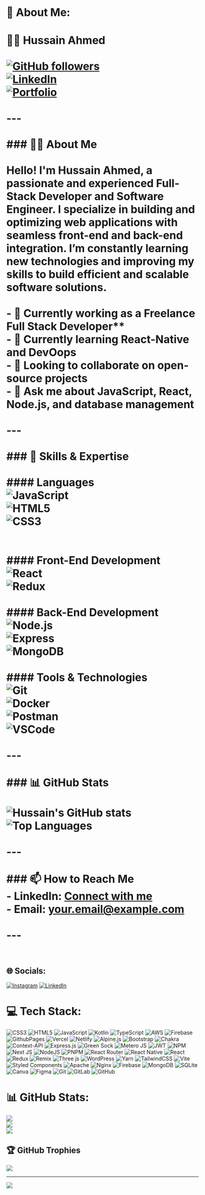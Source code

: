 # 💫 About Me:
# 👨‍💻 Hussain Ahmed<br><br>[![GitHub followers](https://img.shields.io/github/followers/your-username?label=Follow&style=social)](https://github.com/your-username)<br>[![LinkedIn](https://img.shields.io/badge/LinkedIn-Connect-blue)](https://linkedin.com/in/your-profile)<br>[![Portfolio](https://img.shields.io/badge/Portfolio-Visit-green)](https://your-portfolio.com)<br><br>---<br><br>### 🧑‍💻 About Me<br><br>Hello! I'm **Hussain Ahmed**, a passionate and experienced **Full-Stack Developer** and **Software Engineer**. I specialize in building and optimizing web applications with seamless front-end and back-end integration. I’m constantly learning new technologies and improving my skills to build efficient and scalable software solutions.<br><br>- 🔭 Currently working as a Freelance Full Stack Developer**<br>- 🌱 Currently learning **React-Native** and **DevOops**<br>- 👯 Looking to collaborate on **open-source projects**<br>- 💬 Ask me about **JavaScript, React, Node.js, and database management**<br><br>---<br><br>### 🚀 Skills & Expertise<br><br>#### Languages<br>![JavaScript](https://img.shields.io/badge/JavaScript-ES6+-yellow)<br>![HTML5](https://img.shields.io/badge/HTML5-E34F26?logo=html5&logoColor=white)<br>![CSS3](https://img.shields.io/badge/CSS3-1572B6?logo=css3&logoColor=white)<br><br><br>#### Front-End Development<br>![React](https://img.shields.io/badge/React-%2320232a.svg?style=for-the-badge&logo=react&logoColor=%2361DAFB)<br>![Redux](https://img.shields.io/badge/Redux-764ABC?logo=redux&logoColor=white)<br><br>#### Back-End Development<br>![Node.js](https://img.shields.io/badge/Node.js-43853D?logo=node.js&logoColor=white)<br>![Express](https://img.shields.io/badge/Express.js-000000?logo=express&logoColor=white)<br>![MongoDB](https://img.shields.io/badge/MongoDB-4EA94B?logo=mongodb&logoColor=white)<br><br>#### Tools & Technologies<br>![Git](https://img.shields.io/badge/Git-F05032?logo=git&logoColor=white)<br>![Docker](https://img.shields.io/badge/Docker-2496ED?logo=docker&logoColor=white)<br>![Postman](https://img.shields.io/badge/Postman-FF6C37?logo=postman&logoColor=white)<br>![VSCode](https://img.shields.io/badge/VS%20Code-007ACC?logo=visual-studio-code&logoColor=white)<br><br>---<br><br>### 📊 GitHub Stats<br><br>![Hussain's GitHub stats](https://github-readme-stats.vercel.app/api?username=your-username&show_icons=true&theme=radical)<br>![Top Languages](https://github-readme-stats.vercel.app/api/top-langs/?username=your-username&layout=compact&theme=radical)<br><br>---<br><br>### 📫 How to Reach Me<br>- LinkedIn: [Connect with me](https://linkedin.com/in/hussainislive)<br>- Email: [your.email@example.com](mailto:developer.hussain125@gmail.com)<br><br>---<br><br>


## 🌐 Socials:
[![Instagram](https://img.shields.io/badge/Instagram-%23E4405F.svg?logo=Instagram&logoColor=white)](https://instagram.com/hussain.dev125) [![LinkedIn](https://img.shields.io/badge/LinkedIn-%230077B5.svg?logo=linkedin&logoColor=white)](https://linkedin.com/in/hussainislive) 

# 💻 Tech Stack:
![CSS3](https://img.shields.io/badge/css3-%231572B6.svg?style=for-the-badge&logo=css3&logoColor=white) ![HTML5](https://img.shields.io/badge/html5-%23E34F26.svg?style=for-the-badge&logo=html5&logoColor=white) ![JavaScript](https://img.shields.io/badge/javascript-%23323330.svg?style=for-the-badge&logo=javascript&logoColor=%23F7DF1E) ![Kotlin](https://img.shields.io/badge/kotlin-%237F52FF.svg?style=for-the-badge&logo=kotlin&logoColor=white) ![TypeScript](https://img.shields.io/badge/typescript-%23007ACC.svg?style=for-the-badge&logo=typescript&logoColor=white) ![AWS](https://img.shields.io/badge/AWS-%23FF9900.svg?style=for-the-badge&logo=amazon-aws&logoColor=white) ![Firebase](https://img.shields.io/badge/firebase-%23039BE5.svg?style=for-the-badge&logo=firebase) ![GithubPages](https://img.shields.io/badge/github%20pages-121013?style=for-the-badge&logo=github&logoColor=white) ![Vercel](https://img.shields.io/badge/vercel-%23000000.svg?style=for-the-badge&logo=vercel&logoColor=white) ![Netlify](https://img.shields.io/badge/netlify-%23000000.svg?style=for-the-badge&logo=netlify&logoColor=#00C7B7) ![Alpine.js](https://img.shields.io/badge/alpinejs-white.svg?style=for-the-badge&logo=alpinedotjs&logoColor=%238BC0D0) ![Bootstrap](https://img.shields.io/badge/bootstrap-%238511FA.svg?style=for-the-badge&logo=bootstrap&logoColor=white) ![Chakra](https://img.shields.io/badge/chakra-%234ED1C5.svg?style=for-the-badge&logo=chakraui&logoColor=white) ![Context-API](https://img.shields.io/badge/Context--Api-000000?style=for-the-badge&logo=react) ![Express.js](https://img.shields.io/badge/express.js-%23404d59.svg?style=for-the-badge&logo=express&logoColor=%2361DAFB) ![Green Sock](https://img.shields.io/badge/green%20sock-88CE02?style=for-the-badge&logo=greensock&logoColor=white) ![Metero JS](https://img.shields.io/badge/meteorjs-%23d74c4c.svg?style=for-the-badge&logo=meteor&logoColor=white) ![JWT](https://img.shields.io/badge/JWT-black?style=for-the-badge&logo=JSON%20web%20tokens) ![NPM](https://img.shields.io/badge/NPM-%23CB3837.svg?style=for-the-badge&logo=npm&logoColor=white) ![Next JS](https://img.shields.io/badge/Next-black?style=for-the-badge&logo=next.js&logoColor=white) ![NodeJS](https://img.shields.io/badge/node.js-6DA55F?style=for-the-badge&logo=node.js&logoColor=white) ![PNPM](https://img.shields.io/badge/pnpm-%234a4a4a.svg?style=for-the-badge&logo=pnpm&logoColor=f69220) ![React Router](https://img.shields.io/badge/React_Router-CA4245?style=for-the-badge&logo=react-router&logoColor=white) ![React Native](https://img.shields.io/badge/react_native-%2320232a.svg?style=for-the-badge&logo=react&logoColor=%2361DAFB) ![React](https://img.shields.io/badge/react-%2320232a.svg?style=for-the-badge&logo=react&logoColor=%2361DAFB) ![Redux](https://img.shields.io/badge/redux-%23593d88.svg?style=for-the-badge&logo=redux&logoColor=white) ![Remix](https://img.shields.io/badge/remix-%23000.svg?style=for-the-badge&logo=remix&logoColor=white) ![Three js](https://img.shields.io/badge/threejs-black?style=for-the-badge&logo=three.js&logoColor=white) ![WordPress](https://img.shields.io/badge/WordPress-%23117AC9.svg?style=for-the-badge&logo=WordPress&logoColor=white) ![Yarn](https://img.shields.io/badge/yarn-%232C8EBB.svg?style=for-the-badge&logo=yarn&logoColor=white) ![TailwindCSS](https://img.shields.io/badge/tailwindcss-%2338B2AC.svg?style=for-the-badge&logo=tailwind-css&logoColor=white) ![Vite](https://img.shields.io/badge/vite-%23646CFF.svg?style=for-the-badge&logo=vite&logoColor=white) ![Styled Components](https://img.shields.io/badge/styled--components-DB7093?style=for-the-badge&logo=styled-components&logoColor=white) ![Apache](https://img.shields.io/badge/apache-%23D42029.svg?style=for-the-badge&logo=apache&logoColor=white) ![Nginx](https://img.shields.io/badge/nginx-%23009639.svg?style=for-the-badge&logo=nginx&logoColor=white) ![Firebase](https://img.shields.io/badge/firebase-a08021?style=for-the-badge&logo=firebase&logoColor=ffcd34) ![MongoDB](https://img.shields.io/badge/MongoDB-%234ea94b.svg?style=for-the-badge&logo=mongodb&logoColor=white) ![SQLite](https://img.shields.io/badge/sqlite-%2307405e.svg?style=for-the-badge&logo=sqlite&logoColor=white) ![Canva](https://img.shields.io/badge/Canva-%2300C4CC.svg?style=for-the-badge&logo=Canva&logoColor=white) ![Figma](https://img.shields.io/badge/figma-%23F24E1E.svg?style=for-the-badge&logo=figma&logoColor=white) ![Git](https://img.shields.io/badge/git-%23F05033.svg?style=for-the-badge&logo=git&logoColor=white) ![GitLab](https://img.shields.io/badge/gitlab-%23181717.svg?style=for-the-badge&logo=gitlab&logoColor=white) ![GitHub](https://img.shields.io/badge/github-%23121011.svg?style=for-the-badge&logo=github&logoColor=white)
# 📊 GitHub Stats:
![](https://github-readme-stats.vercel.app/api?username=hussainislive&theme=dark&hide_border=false&include_all_commits=false&count_private=false)<br/>
![](https://github-readme-streak-stats.herokuapp.com/?user=hussainislive&theme=dark&hide_border=false)<br/>
![](https://github-readme-stats.vercel.app/api/top-langs/?username=hussainislive&theme=dark&hide_border=false&include_all_commits=false&count_private=false&layout=compact)

## 🏆 GitHub Trophies
![](https://github-profile-trophy.vercel.app/?username=hussainislive&theme=radical&no-frame=false&no-bg=true&margin-w=4)

---
[![](https://visitcount.itsvg.in/api?id=hussainislive&icon=0&color=0)](https://visitcount.itsvg.in)

<!-- Proudly created with GPRM ( https://gprm.itsvg.in ) -->

